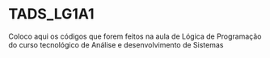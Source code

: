 # TADS_LG1A1
Coloco aqui os códigos que forem feitos na aula de Lógica de Programação do curso tecnológico de Análise e desenvolvimento de Sistemas
